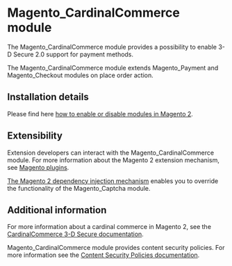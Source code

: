 # Magento_CardinalCommerce module

The Magento_CardinalCommerce module provides a possibility to enable 3-D Secure 2.0 support for payment methods.

The Magento_CardinalCommerce module extends Magento_Payment and Magento_Checkout modules on place order action.

## Installation details

Please find here [how to enable or disable modules in Magento 2](https://devdocs.magento.com/guides/v2.4/install-gde/install/cli/install-cli-subcommands-enable.html).

## Extensibility

Extension developers can interact with the Magento_CardinalCommerce module. For more information about the Magento 2 extension mechanism, see [Magento plugins](https://devdocs.magento.com/guides/v2.4/extension-dev-guide/plugins.html).

[The Magento 2 dependency injection mechanism](https://devdocs.magento.com/guides/v2.4/extension-dev-guide/depend-inj.html) enables you to override the functionality of the Magento_Captcha module.

## Additional information

For more information about a cardinal commerce in Magento 2, see the  [CardinalCommerce 3-D Secure documentation](https://devdocs.magento.com/guides/v2.4/payments-integrations/cardinal/cardinal.html).

Magento_CardinalCommerce module provides content security policies. For more information see the [Content Security Policies documentation](https://devdocs.magento.com/guides/v2.4/extension-dev-guide/security/content-security-policies.html).
